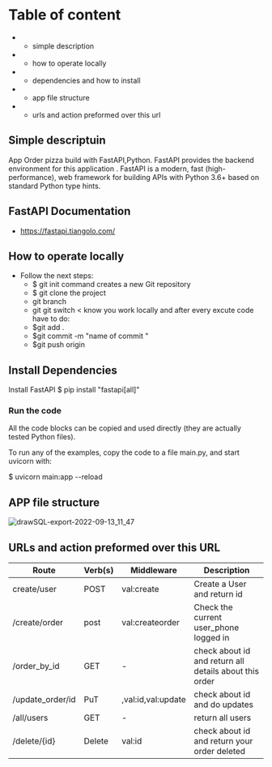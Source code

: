 # Table of content 
* -	simple description 
* -	how to operate locally 
* -	dependencies and how to install 
* -	app file structure 
* -	urls and action preformed over this url 

## Simple descriptuin 

App  Order pizza  build with FastAPI,Python.
FastAPI provides the backend environment for this application .
FastAPI is a modern, fast (high-performance), web framework for building APIs with Python 3.6+ based on standard Python type hints.


## FastAPI Documentation

* https://fastapi.tiangolo.com/

## 	How to operate locally

* Follow the next steps:
   * $ git init  command creates a new Git repository
   * $ git clone the project
   * git branch <branch name>
   * git git switch < <branch name>
   know you work locally and after every excute code have to do:
    * $git add .
    * $git commit -m "name of commit "
    * $git push origin <branch name>


## Install Dependencies
  Install FastAPI
    $ pip install "fastapi[all]"
    
   ### Run the code
All the code blocks can be copied and used directly (they are actually tested Python files).

To run any of the examples, copy the code to a file main.py, and start uvicorn with:

  $ uvicorn main:app --reload
  

## APP file structure 

![drawSQL-export-2022-09-13_11_47](https://user-images.githubusercontent.com/62572088/190031820-2c1985f4-5e91-42a9-aaec-1e0a8eda32bd.png)





## URLs and action preformed over this URL

| Route | Verb(s) | Middleware | Description |
| ------------- | ------------- | ------------- | ------------- |
| create/user | POST | val:create | Create a User and return id |
| /create/order | post | val:createorder | Check the current user_phone logged in |
| /order_by_id | GET | - | check about id and return all details about this order|
| /update_order/id| PuT | ,val:id,val:update| check about id and do updates |
| /all/users | GET | - | return all users |
| /delete/{id}| Delete | val:id | check about id and return your order deleted 


 













<br>
